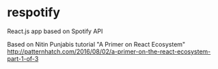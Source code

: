 # respotify
React.js app based on Spotify API

Based on Nitin Punjabis tutorial "A Primer on React Ecosystem"
http://patternhatch.com/2016/08/02/a-primer-on-the-react-ecosystem-part-1-of-3
